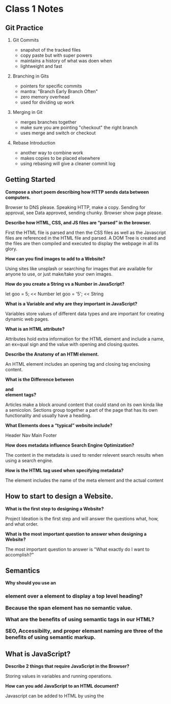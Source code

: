 # Class 1 Notes

## Git Practice

1. Git Commits
    + snapshot of the tracked files
    + copy paste but with super powers
    + maintains a history of what was doen when
    + lightweight and fast

2. Branching in Gits
   + pointers for specific commits
   + mantra: "Branch Early Branch Often"
   + zero memory overhead
   + used for dividing up work

3. Merging in Git
   + merges branches together
   + make sure you are pointing "checkout" the right branch
   + uses merge and switch or checkout

4. Rebase Introduction
   + another way to combine work
   + makes copies to be placed elsewhere
   + using rebasing will give a cleaner commit log

## Getting Started

**Compose a short poem describing how HTTP sends data between computers.**

Browser to DNS please.
Speaking HTTP, make a copy.
Sending for approval, see
Data approved, sending chunky.
Browser show page please.

**Describe how HTML, CSS, and JS files are “parsed” in the browser.**

First the HTML file is parsed and then the CSS files as well as the Javascript files are referenced in the HTML file and parsed. A DOM Tree is created and the files are then compiled and executed to display the webpage in all its glory.

**How can you find images to add to a Website?**

Using sites like unsplash or searching for images that are available for anyone to use, or just make/take your own images.

**How do you create a String vs a Number in JavaScript?**

let goo = 5; << Number
let goo = '5'; << String

**What is a Variable and why are they important in JavaScript?**

Variables store values of different data types and are important for creating dynamic web pages.

**What is an HTML attribute?**

Attributes hold extra information for the HTML element and include a name, an ex=qual sign and the value with opening and closing quotes.

**Describe the Anatomy of an HTMl element.**

An HTML element includes an opening tag and closing tag enclosing content.

**What is the Difference between <article> and <section> element tags?**

Articles make a block around content that could stand on its own kinda like a semicolon. Sections group together a part of the page that has its own functionality and usually have a heading.

**What Elements does a “typical” website include?**

Header
Nav
Main
Footer

**How does metadata influence Search Engine Optimization?**

The content in the metadata is used to render relevent search results when using a search engine.

**How is the <meta> HTML tag used when specifying metadata?**

The element includes the name of the meta element and the actual content

## How to start to design a Website.

**What is the first step to designing a Website?**

Project Ideation is the first step and will answer the questions what, how, and what order.

**What is the most important question to answer when designing a Website?**

The most important question to answer is "What exactly do I want to accomplish?"

## Semantics

**Why should you use an <h1> element over a <span> element to display a top level heading?**

Because the span element has no semantic value.

**What are the benefits of using semantic tags in our HTML?**

SEO, Accessibilty, and proper elemant naming are three of the benefits of using semantic markup.

## What is JavaScript?

**Describe 2 things that require JavaScript in the Browser?**

Storing values in variables and running operations.

**How can you add JavaScript to an HTML document?**

Javascript can be added to HTML by using the <script> <> element internally or inline or externally by referencing a js file.

## Things I want to know more about

Using APIs
Different containers
